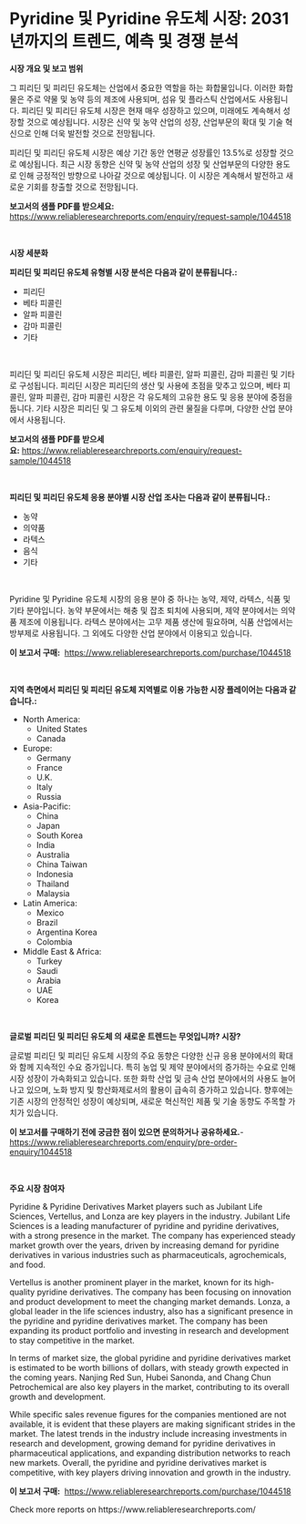 <p><h1>Pyridine 및 Pyridine 유도체 시장: 2031년까지의 트렌드, 예측 및 경쟁 분석</h1></p><p><strong>시장 개요 및 보고 범위</strong></p>
<p><p>그 피리딘 및 피리딘 유도체는 산업에서 중요한 역할을 하는 화합물입니다. 이러한 화합물은 주로 약물 및 농약 등의 제조에 사용되며, 섬유 및 플라스틱 산업에서도 사용됩니다. 피리딘 및 피리딘 유도체 시장은 현재 매우 성장하고 있으며, 미래에도 계속해서 성장할 것으로 예상됩니다. 시장은 신약 및 농약 산업의 성장, 산업부문의 확대 및 기술 혁신으로 인해 더욱 발전할 것으로 전망됩니다.</p><p>피리딘 및 피리딘 유도체 시장은 예상 기간 동안 연평균 성장률인 13.5%로 성장할 것으로 예상됩니다. 최근 시장 동향은 신약 및 농약 산업의 성장 및 산업부문의 다양한 용도로 인해 긍정적인 방향으로 나아갈 것으로 예상됩니다. 이 시장은 계속해서 발전하고 새로운 기회를 창출할 것으로 전망됩니다.</p></p>
<p><strong>보고서의 샘플 PDF를 받으세요:</strong> <a href="https://www.reliableresearchreports.com/enquiry/request-sample/1044518">https://www.reliableresearchreports.com/enquiry/request-sample/1044518</a></p>
<p>&nbsp;</p>
<p><strong>시장 세분화</strong></p>
<p><strong>피리딘 및 피리딘 유도체 유형별 시장 분석은 다음과 같이 분류됩니다.:</strong></p>
<p><ul><li>피리딘</li><li>베타 피콜린</li><li>알파 피콜린</li><li>감마 피콜린</li><li>기타</li></ul></p>
<p>&nbsp;</p>
<p><p>피리딘 및 피리딘 유도체 시장은 피리딘, 베타 피콜린, 알파 피콜린, 감마 피콜린 및 기타로 구성됩니다. 피리딘 시장은 피리딘의 생산 및 사용에 초점을 맞추고 있으며, 베타 피콜린, 알파 피콜린, 감마 피콜린 시장은 각 유도체의 고유한 용도 및 응용 분야에 중점을 둡니다. 기타 시장은 피리딘 및 그 유도체 이외의 관련 물질을 다루며, 다양한 산업 분야에서 사용됩니다.</p></p>
<p><strong>보고서의 샘플 PDF를 받으세요:</strong>&nbsp;<a href="https://www.reliableresearchreports.com/enquiry/request-sample/1044518">https://www.reliableresearchreports.com/enquiry/request-sample/1044518</a></p>
<p>&nbsp;</p>
<p><strong> 피리딘 및 피리딘 유도체 응용 분야별 시장 산업 조사는 다음과 같이 분류됩니다.:</strong></p>
<p><ul><li>농약</li><li>의약품</li><li>라텍스</li><li>음식</li><li>기타</li></ul></p>
<p>&nbsp;</p>
<p><p>Pyridine 및 Pyridine 유도체 시장의 응용 분야 중 하나는 농약, 제약, 라텍스, 식품 및 기타 분야입니다. 농약 부문에서는 해충 및 잡초 퇴치에 사용되며, 제약 분야에서는 의약품 제조에 이용됩니다. 라텍스 분야에서는 고무 제품 생산에 필요하며, 식품 산업에서는 방부제로 사용됩니다. 그 외에도 다양한 산업 분야에서 이용되고 있습니다.</p></p>
<p><strong>이 보고서 구매:</strong>&nbsp; <a href="https://www.reliableresearchreports.com/purchase/1044518">https://www.reliableresearchreports.com/purchase/1044518</a></p>
<p>&nbsp;</p>
<p><strong>지역 측면에서 피리딘 및 피리딘 유도체 지역별로 이용 가능한 시장 플레이어는 다음과 같습니다.:</strong></p>
<p><ul>
    <li>
        North America:
        <ul>
            <li>United States</li>
            <li>Canada</li>
        </ul>
    </li>
    <li>
        Europe:
        <ul>
            <li>Germany</li>
            <li>France</li>
            <li>U.K.</li>
            <li>Italy</li>
            <li>Russia</li>
        </ul>
    </li>
    <li>
        Asia-Pacific:
        <ul>
            <li>China</li>
            <li>Japan</li>
            <li>South Korea</li>
            <li>India</li>
            <li>Australia</li>
            <li>China Taiwan</li>
            <li>Indonesia</li>
            <li>Thailand</li>
            <li>Malaysia</li>
        </ul>
    </li>
    <li>
        Latin America:
        <ul>
            <li>Mexico</li>
            <li>Brazil</li>
            <li>Argentina Korea</li>
            <li>Colombia</li>
        </ul>
    </li>
    <li>
        Middle East & Africa:
        <ul>
            <li>Turkey</li>
            <li>Saudi</li>
            <li>Arabia</li>
            <li>UAE</li>
            <li>Korea</li>
        </ul>
    </li>
    </ul></p>
<p>&nbsp;</p>
<p><strong>글로벌 피리딘 및 피리딘 유도체 의 새로운 트렌드는 무엇입니까? 시장?</strong></p>
<p><p>글로벌 피리딘 및 피리딘 유도체 시장의 주요 동향은 다양한 신규 응용 분야에서의 확대와 함께 지속적인 수요 증가입니다. 특히 농업 및 제약 분야에서의 증가하는 수요로 인해 시장 성장이 가속화되고 있습니다. 또한 화학 산업 및 금속 산업 분야에서의 사용도 늘어나고 있으며, 노화 방지 및 항산화제로서의 활용이 급속히 증가하고 있습니다. 향후에는 기존 시장의 안정적인 성장이 예상되며, 새로운 혁신적인 제품 및 기술 동향도 주목할 가치가 있습니다.</p></p>
<p><strong>이 보고서를 구매하기 전에 궁금한 점이 있으면 문의하거나 공유하세요.</strong>- <a href="https://www.reliableresearchreports.com/enquiry/pre-order-enquiry/1044518">https://www.reliableresearchreports.com/enquiry/pre-order-enquiry/1044518</a></p>
<p>&nbsp;</p>
<p><strong>주요 시장 참여자</strong></p>
<p><p>Pyridine & Pyridine Derivatives Market players such as Jubilant Life Sciences, Vertellus, and Lonza are key players in the industry. Jubilant Life Sciences is a leading manufacturer of pyridine and pyridine derivatives, with a strong presence in the market. The company has experienced steady market growth over the years, driven by increasing demand for pyridine derivatives in various industries such as pharmaceuticals, agrochemicals, and food.</p><p>Vertellus is another prominent player in the market, known for its high-quality pyridine derivatives. The company has been focusing on innovation and product development to meet the changing market demands. Lonza, a global leader in the life sciences industry, also has a significant presence in the pyridine and pyridine derivatives market. The company has been expanding its product portfolio and investing in research and development to stay competitive in the market.</p><p>In terms of market size, the global pyridine and pyridine derivatives market is estimated to be worth billions of dollars, with steady growth expected in the coming years. Nanjing Red Sun, Hubei Sanonda, and Chang Chun Petrochemical are also key players in the market, contributing to its overall growth and development.</p><p>While specific sales revenue figures for the companies mentioned are not available, it is evident that these players are making significant strides in the market. The latest trends in the industry include increasing investments in research and development, growing demand for pyridine derivatives in pharmaceutical applications, and expanding distribution networks to reach new markets. Overall, the pyridine and pyridine derivatives market is competitive, with key players driving innovation and growth in the industry.</p></p>
<p><strong>이 보고서 구매:</strong>&nbsp;&nbsp;<a href="https://www.reliableresearchreports.com/purchase/1044518">https://www.reliableresearchreports.com/purchase/1044518</a></p>
<p>Check more reports on https://www.reliableresearchreports.com/</p>
